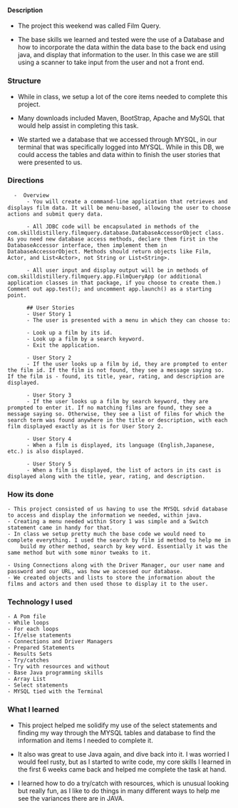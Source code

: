 #### Description

- The project this weekend was called Film Query.

- The base skills we learned and tested were the use of a Database and how to incorporate the data
    within the data base to the back end using java, and display that information to the user.
    In this case we are still using a scanner to take input from the user and not a front end.

### Structure

- While in class, we setup a lot of the core items needed to complete this project.
- Many downloads included Maven, BootStrap, Apache and MySQL that would help assist in completing this task.

- We started we a database that we accessed through MYSQL, in our terminal that was specifically logged into MYSQL.
    While in this DB, we could access the tables and data within to finish the user stories that were presented to us.

### Directions

      -  Overview
          - You will create a command-line application that retrieves and displays film data. It will be menu-based, allowing the user to choose actions and submit query data.

          - All JDBC code will be encapsulated in methods of the com.skilldistillery.filmquery.database.DatabaseAccessorObject class. As you need new database access methods, declare them first in the DatabaseAccessor interface, then implement them in DatabaseAccessorObject. Methods should return objects like Film, Actor, and List<Actor>, not String or List<String>.

          - All user input and display output will be in methods of com.skilldistillery.filmquery.app.FilmQueryApp (or additional application classes in that package, if you choose to create them.) Comment out app.test(); and uncomment app.launch() as a starting point.

          ## User Stories
          - User Story 1
          - The user is presented with a menu in which they can choose to:

          - Look up a film by its id.
          - Look up a film by a search keyword.
          - Exit the application.

          - User Story 2
          - If the user looks up a film by id, they are prompted to enter the film id. If the film is not found, they see a message saying so. If the film is - found, its title, year, rating, and description are displayed.

          - User Story 3
          - If the user looks up a film by search keyword, they are prompted to enter it. If no matching films are found, they see a message saying so. Otherwise, they see a list of films for which the search term was found anywhere in the title or description, with each film displayed exactly as it is for User Story 2.

          - User Story 4
          - When a film is displayed, its language (English,Japanese, etc.) is also displayed.

          - User Story 5
          - When a film is displayed, the list of actors in its cast is displayed along with the title, year, rating, and description.


### How its done
    - This project consisted of us having to use the MYSQL sdvid database to access and display the information we needed, within java.
    - Creating a menu needed within Story 1 was simple and a Switch statement came in handy for that.
    - In class we setup pretty much the base code we would need to complete everything. I used the search by film id method to help me in
        build my other method, search by key word. Essentially it was the same method but with some minor tweaks to it.

    - Using Connections along with the Driver Manager, our user name and password and our URL, was how we accessed our database.
    - We created objects and lists to store the information about the films and actors and then used those to display it to the user.




### Technology I used

    - A Pom file
    - While loops
    - For each loops
    - If/else statements
    - Connections and Driver Managers
    - Prepared Statements
    - Results Sets
    - Try/catches
    - Try with resources and without
    - Base Java programming skills
    - Array List
    - Select statements
    - MYSQL tied with the Terminal


### What I learned
  - This project helped me solidify my use of the select statements and finding my way through the MYSQL tables and database to find
      the information and items I needed to complete it.
  - It also was great to use Java again, and dive back into it. I was worried I would feel rusty, but as I started to write code,
      my core skills I learned in the first 6 weeks came back and helped me complete the task at hand.

  - I learned how to do a try/catch with resources, which is unusual looking but really fun, as I like to do things in many different ways
      to help me see the variances there are in JAVA.

